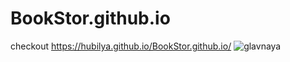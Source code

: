 # BookStor.github.io
checkout https://hubilya.github.io/BookStor.github.io/
![glavnaya](https://user-images.githubusercontent.com/57523413/114896652-31b13480-9e19-11eb-9aba-91e8761d9af4.jpg)
